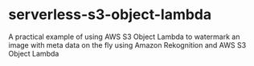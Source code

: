 # serverless-s3-object-lambda
A practical example of using AWS S3 Object Lambda to watermark an image with meta data on the fly using Amazon Rekognition and AWS S3 Object Lambda
